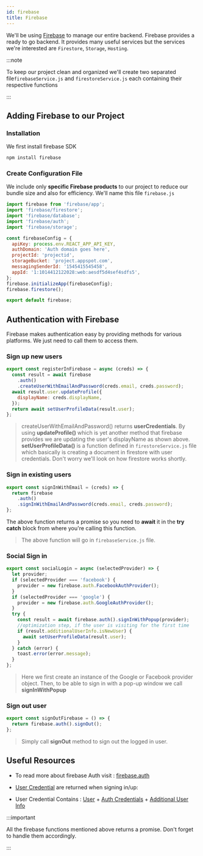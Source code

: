 ```yaml
---
id: firebase
title: Firebase
---
```


We'll be using [Firebase](https://firebase.google.com/) to manage our entire backend.
Firebase provides a ready to go backend. It provides many useful services but the services we're interested are `Firestore`, `Storage`, `Hosting`.

:::note

To keep our project clean and organized we'll create two separated file`firebaseService.js` and `firestoreService.js` each containing their respective functions

:::

## Adding Firebase to our Project

### Installation

We first install firebase SDK

```javascript
npm install firebase
```

### Create Configuration File

We include only **specific Firebase products** to our project to reduce our bundle size and also for efficiency. We'll name this file `firebase.js`

```javascript
import firebase from 'firebase/app';
import 'firebase/firestore';
import 'firebase/database';
import 'firebase/auth';
import 'firebase/storage';

const firebaseConfig = {
  apiKey: process.env.REACT_APP_API_KEY,
  authDomain: 'Auth domain goes here',
  projectId: 'projectid',
  storageBucket: 'project.appspot.com',
  messagingSenderId: '1545415545458',
  appId: '1:1014412122028:web:aesdf5d4sef4sdfs5',
};
firebase.initializeApp(firebaseConfig);
firebase.firestore();

export default firebase;
```

## Authentication with Firebase

Firebase makes authentication easy by providing methods for various platforms. We just need to call them to access them.

### Sign up new users

```javascript
export const registerInFirebase = async (creds) => {
  const result = await firebase
    .auth()
    .createUserWithEmailAndPassword(creds.email, creds.password);
  await result.user.updateProfile({
    displayName: creds.displayName,
  });
  return await setUserProfileData(result.user);
};
```

> createUserWithEmailAndPassword() returns **userCredentials**. By using **updateProfile()** which is yet another method that firebase provides we are updating the user's displayName as shown above.
> **setUserProfileData()** is a function defined in `firestoreService.js` file which basically is creating a document in firestore with user credentials. Don't worry we'll look on how firestore works shortly.

### Sign in existing users

```javascript
export const signInWithEmail = (creds) => {
  return firebase
    .auth()
    .signInWithEmailAndPassword(creds.email, creds.password);
};
```

The above function returns a promise so you need to **await** it in the **try catch** block from where you're calling this function.

> The above function will go in `firebaseService.js` file.

### Social Sign in

```javascript
export const socialLogin = async (selectedProvider) => {
  let provider;
  if (selectedProvider === 'facebook') {
    provider = new firebase.auth.FacebookAuthProvider();
  }
  if (selectedProvider === 'google') {
    provider = new firebase.auth.GoogleAuthProvider();
  }
  try {
    const result = await firebase.auth().signInWithPopup(provider);
    //optimization step, if the user is visiting for the first time
    if (result.additionalUserInfo.isNewUser) {
      await setUserProfileData(result.user);
    }
  } catch (error) {
    toast.error(error.message);
  }
};
```

> Here we first create an instance of the Google or Facebook provider object. Then, to be able to sign in with a pop-up window we call **signInWithPopup**

### Sign out user

```javascript
export const signOutFirebase = () => {
  return firebase.auth().signOut();
};
```

> Simply call **signOut** method to sign out the logged in user.

## Useful Resources

- To read more about firebase Auth visit : [firebase.auth](https://firebase.google.com/docs/reference/js/firebase.auth)

- [User Credential](https://firebase.google.com/docs/reference/js/firebase.auth#usercredential) are returned when signing in/up:

- User Credential Contains : [User](https://firebase.google.com/docs/reference/js/firebase.User) + [Auth Credentials](https://firebase.google.com/docs/reference/js/firebase.auth.AuthCredential) + [Additional User Info](https://firebase.google.com/docs/reference/js/firebase.auth#additionaluserinfo)

:::important

All the firebase functions mentioned above returns a promise. Don't forget to handle them accordingly.

:::
